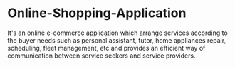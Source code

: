 # Online-Shopping-Application

It's an online e-commerce application which arrange services according to the buyer 
needs such as personal assistant, tutor, home appliances repair, scheduling, fleet management, etc 
and provides an efficient way of communication between service seekers and service providers.
